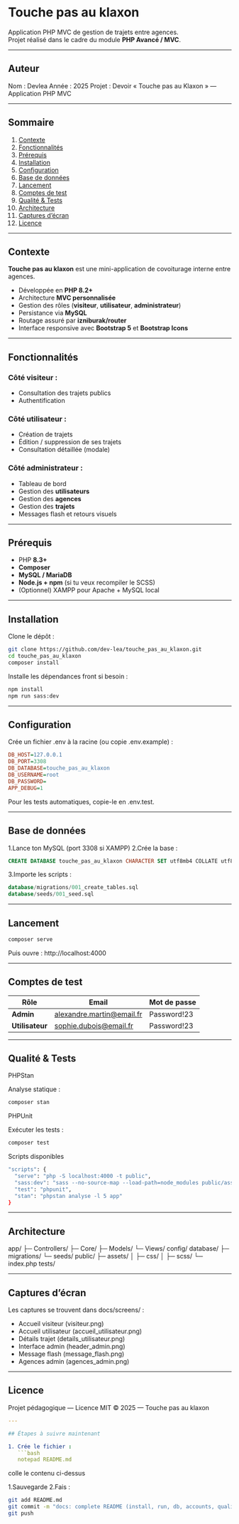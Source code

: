 # Touche pas au klaxon

Application PHP MVC de gestion de trajets entre agences.  
Projet réalisé dans le cadre du module **PHP Avancé / MVC**.

---

## Auteur
Nom : Devlea
Année : 2025
Projet : Devoir « Touche pas au Klaxon » — Application PHP MVC

---

## Sommaire

1. [Contexte](#contexte)
2. [Fonctionnalités](#fonctionnalités)
3. [Prérequis](#prérequis)
4. [Installation](#installation)
5. [Configuration](#configuration)
6. [Base de données](#base-de-données)
7. [Lancement](#lancement)
8. [Comptes de test](#comptes-de-test)
9. [Qualité & Tests](#qualité--tests)
10. [Architecture](#architecture)
11. [Captures d’écran](#captures-décran)
12. [Licence](#licence)

---

## Contexte

**Touche pas au klaxon** est une mini-application de covoiturage interne entre agences.

- Développée en **PHP 8.2+**
- Architecture **MVC personnalisée**
- Gestion des rôles (**visiteur**, **utilisateur**, **administrateur**)
- Persistance via **MySQL**
- Routage assuré par **izniburak/router**
- Interface responsive avec **Bootstrap 5** et **Bootstrap Icons**

---

## Fonctionnalités

### Côté visiteur :
- Consultation des trajets publics
- Authentification

### Côté utilisateur :
- Création de trajets
- Édition / suppression de ses trajets
- Consultation détaillée (modale)

### Côté administrateur :
- Tableau de bord
- Gestion des **utilisateurs**
- Gestion des **agences**
- Gestion des **trajets**
- Messages flash et retours visuels

---

## Prérequis

- PHP **8.3+**
- **Composer**
- **MySQL / MariaDB**
- **Node.js + npm** (si tu veux recompiler le SCSS)
- (Optionnel) XAMPP pour Apache + MySQL local

---

##  Installation

Clone le dépôt :

```bash
git clone https://github.com/dev-lea/touche_pas_au_klaxon.git
cd touche_pas_au_klaxon
composer install
```
Installe les dépendances front si besoin :
```bash
npm install
npm run sass:dev
```

---

## Configuration
Crée un fichier .env à la racine (ou copie .env.example) :

```ini
DB_HOST=127.0.0.1
DB_PORT=3308
DB_DATABASE=touche_pas_au_klaxon
DB_USERNAME=root
DB_PASSWORD=
APP_DEBUG=1
```
Pour les tests automatiques, copie-le en .env.test.

---

## Base de données
1.Lance ton MySQL (port 3308 si XAMPP)
2.Crée la base :

```sql
CREATE DATABASE touche_pas_au_klaxon CHARACTER SET utf8mb4 COLLATE utf8mb4_general_ci;
```
3.Importe les scripts :

```sql
database/migrations/001_create_tables.sql
database/seeds/001_seed.sql
```

---

## Lancement

```bash
composer serve
```

Puis ouvre :
http://localhost:4000

---

## Comptes de test 

| Rôle            | Email                                                         | Mot de passe |
| --------------- | ------------------------------------------------------------- | ------------ |
| **Admin**       | [alexandre.martin@email.fr](mailto:alexandre.martin@email.fr) | Password!23  |
| **Utilisateur** | [sophie.dubois@email.fr](mailto:sophie.dubois@email.fr)       | Password!23  |

---

## Qualité & Tests

PHPStan

Analyse statique :

```bash
composer stan
```

PHPUnit

Exécuter les tests :

```bash
composer test
```

Scripts disponibles

```bash
"scripts": {
  "serve": "php -S localhost:4000 -t public",
  "sass:dev": "sass --no-source-map --load-path=node_modules public/assets/scss/app.scss public/assets/css/app.css",
  "test": "phpunit",
  "stan": "phpstan analyse -l 5 app"
}
```
---

## Architecture

app/
 ├─ Controllers/
 ├─ Core/
 ├─ Models/
 └─ Views/
config/
database/
 ├─ migrations/
 └─ seeds/
public/
 ├─ assets/
 │   ├─ css/
 │   ├─ scss/
 └─ index.php
tests/

---

## Captures d’écran

Les captures se trouvent dans docs/screens/ :

- Accueil visiteur (visiteur.png)
- Accueil utilisateur (accueil_utilisateur.png)
- Détails trajet (details_utilisateur.png)
- Interface admin (header_admin.png)
- Message flash (message_flash.png)
- Agences admin (agences_admin.png)

---

## Licence

Projet pédagogique — Licence MIT
© 2025 — Touche pas au klaxon

```yaml
---

## Étapes à suivre maintenant

1. Crée le fichier :
   ```bash
   notepad README.md
```
colle le contenu ci-dessus

1.Sauvegarde
2.Fais :

```bash
git add README.md
git commit -m "docs: complete README (install, run, db, accounts, quality)"
git push
```


